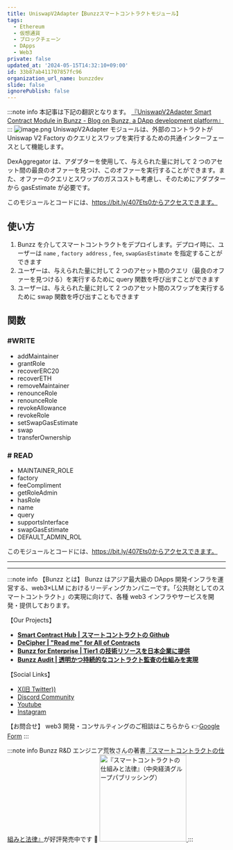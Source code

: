 ```yaml
---
title: UniswapV2Adapter【Bunzzスマートコントラクトモジュール】
tags:
  - Ethereum
  - 仮想通貨
  - ブロックチェーン
  - DApps
  - Web3
private: false
updated_at: '2024-05-15T14:32:10+09:00'
id: 33b87ab411707857fc96
organization_url_name: bunzzdev
slide: false
ignorePublish: false
---
```

:::note info
本記事は下記の翻訳となります。
[『UniswapV2Adapter Smart Contract Module in Bunzz - Blog on Bunzz, a DApp development platform』](https://blog.bunzz.dev/uniswapv2adapter-smart-contract-module-in-bunzz/)
:::
![image.png](https://qiita-image-store.s3.ap-northeast-1.amazonaws.com/0/1926720/2222b367-4221-6d00-67e4-1ecd87a81087.png)
UniswapV2Adapter モジュールは、外部のコントラクトが Uniswap V2 Factory のクエリとスワップを実行するための共通インターフェースとして機能します。

DexAggregator は、アダプターを使用して、与えられた量に対して 2 つのアセット間の最良のオファーを見つけ、このオファーを実行することができます。また、オファーのクエリとスワップのガスコストも考慮し、そのためにアダプターから gasEstimate が必要です。

このモジュールとコードには、https://bit.ly/407Ets0からアクセスできます。

## 使い方

1. Bunzz を介してスマートコントラクトをデプロイします。デプロイ時に、ユーザーは `name` , `factory address` , `fee`, `swapGasEstimate` を指定することができます
2. ユーザーは、与えられた量に対して 2 つのアセット間のクエリ（最良のオファーを見つける）を実行するために query 関数を呼び出すことができます
3. ユーザーは、与えられた量に対して 2 つのアセット間のスワップを実行するために swap 関数を呼び出すこともできます

## 関数

### #WRITE

- addMaintainer
- grantRole
- recoverERC20
- recoverETH
- removeMaintainer
- renounceRole
- renounceRole
- revokeAllowance
- revokeRole
- setSwapGasEstimate
- swap
- transferOwnership

### # READ

- MAINTAINER_ROLE
- factory
- feeCompliment
- getRoleAdmin
- hasRole
- name
- query
- supportsInterface
- swapGasEstimate
- DEFAULT_ADMIN_ROL

このモジュールとコードには、https://bit.ly/407Ets0からアクセスできます。

---

---

:::note info
【Bunzz とは】
Bunzz はアジア最大級の DApps 開発インフラを運営する、web3×LLM におけるリーディングカンパニーです。「公共財としてのスマートコントラクト」の実現に向けて、各種 web3 インフラやサービスを開発・提供しております。

【Our Projects】

- **[Smart Contract Hub | スマートコントラクトの Github](https://www.bunzz.dev/)**
- **[DeCipher | "Read me" for All of Contracts](https://www.bunzz.dev/decipher)**
- **[Bunzz for Enterprise | Tier1 の技術リソースを日本企業に提供](https://enterprise.bunzz.dev/ja)**
- **[Bunzz Audit | 透明かつ持続的なコントラクト監査の仕組みを実現](hhttps://www.bunzz.dev/audit)**

【Social Links】

- [X(旧 Twitter))](https://twitter.com/BunzzDev)
- [Discord Community](https://t.co/6hHgssJdvW)
- [Youtube](https://www.youtube.com/@bunzzdev)
- [Instagram](https://www.instagram.com/bunzzdev/)

【お問合せ】
web3 開発・コンサルティングのご相談はこちらから 👉[Google Form](https://forms.gle/4tgQjWSw2MMMZW6E6)
:::

:::note info
Bunzz R&D エンジニア荒牧さんの著書[『スマートコントラクトの仕組みと法律』](https://amzn.to/3V03sNH)が好評発売中です 📕
<a href="https://amzn.to/3V03sNH" rel="nofollow" referrerpolicy="no-referrer-when-downgrade">
<img
    src="https://m.media-amazon.com/images/I/81wopoZ1K4L._SY522_.jpg"
    alt="『スマートコントラクトの仕組みと法律』（中央経済グループパブリッシング）"
    width="200px"
    height="auto"
    Style="border: 0px;"
  />
</a>
:::
